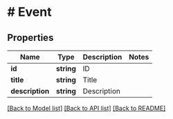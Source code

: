 # # Event

## Properties

Name | Type | Description | Notes
------------ | ------------- | ------------- | -------------
**id** | **string** | ID | 
**title** | **string** | Title | 
**description** | **string** | Description | 

[[Back to Model list]](../../README.md#documentation-for-models) [[Back to API list]](../../README.md#documentation-for-api-endpoints) [[Back to README]](../../README.md)


